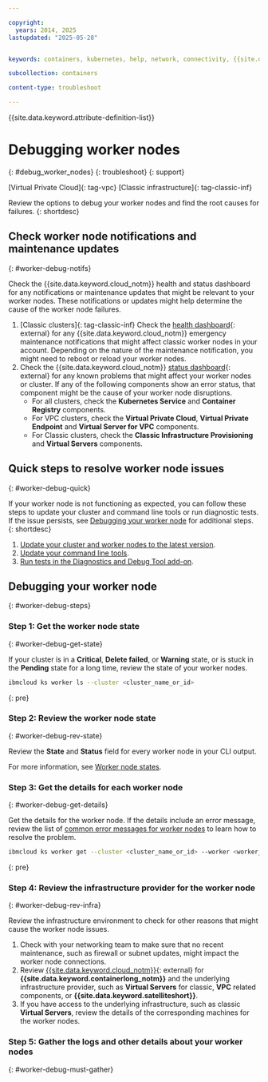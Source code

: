 ```yaml
---

copyright: 
  years: 2014, 2025
lastupdated: "2025-05-28"


keywords: containers, kubernetes, help, network, connectivity, {{site.data.keyword.containerlong_notm}}

subcollection: containers

content-type: troubleshoot

---
```


{{site.data.keyword.attribute-definition-list}}


# Debugging worker nodes
{: #debug_worker_nodes}
{: troubleshoot}
{: support}

[Virtual Private Cloud]{: tag-vpc} [Classic infrastructure]{: tag-classic-inf}

Review the options to debug your worker nodes and find the root causes for failures.
{: shortdesc}


## Check worker node notifications and maintenance updates
{: #worker-debug-notifs}

Check the {{site.data.keyword.cloud_notm}} health and status dashboard for any notifications or maintenance updates that might be relevant to your worker nodes. These notifications or updates might help determine the cause of the worker node failures.

1. [Classic clusters]{: tag-classic-inf} Check the [health dashboard](https://cloud.ibm.com/gen1/infrastructure/health-dashboard){: external} for any {{site.data.keyword.cloud_notm}} emergency maintenance notifications that might affect classic worker nodes in your account. Depending on the nature of the maintenance notification, you might need to reboot or reload your worker nodes. 
1. Check the {{site.data.keyword.cloud_notm}} [status dashboard](https://cloud.ibm.com/status){: external} for any known problems that might affect your worker nodes or cluster. If any of the following components show an error status, that component might be the cause of your worker node disruptions. 
    - For all clusters, check the **Kubernetes Service** and **Container Registry** components.
    - For VPC clusters, check the **Virtual Private Cloud**, **Virtual Private Endpoint** and **Virtual Server for VPC** components.
    - For Classic clusters, check the **Classic Infrastructure Provisioning** and **Virtual Servers** components.


## Quick steps to resolve worker node issues
{: #worker-debug-quick}

If your worker node is not functioning as expected, you can follow these steps to update your cluster and command line tools or run diagnostic tests. If the issue persists, see [Debugging your worker node](#worker-debug-steps) for additional steps. 
{: shortdesc}

1. [Update your cluster and worker nodes to the latest version](/docs/containers?topic=containers-update#update).
2. [Update your command line tools](/docs/containers?topic=containers-cli-update).
3. [Run tests in the Diagnostics and Debug Tool add-on](/docs/containers?topic=containers-debug-tool). 


## Debugging your worker node
{: #worker-debug-steps}

### Step 1: Get the worker node state
{: #worker-debug-get-state}

If your cluster is in a **Critical**, **Delete failed**, or **Warning** state, or is stuck in the **Pending** state for a long time, review the state of your worker nodes.

```sh
ibmcloud ks worker ls --cluster <cluster_name_or_id>
```
{: pre}

### Step 2: Review the worker node state
{: #worker-debug-rev-state}

Review the **State** and **Status** field for every worker node in your CLI output.

For more information, see [Worker node states](/docs/containers?topic=containers-worker-node-state-reference).

### Step 3: Get the details for each worker node
{: #worker-debug-get-details}

Get the details for the worker node. If the details include an error message, review the list of [common error messages for worker nodes](/docs/containers?topic=containers-common_worker_nodes_issues) to learn how to resolve the problem.

```sh
ibmcloud ks worker get --cluster <cluster_name_or_id> --worker <worker_node_id>
```
{: pre}

### Step 4: Review the infrastructure provider for the worker node
{: #worker-debug-rev-infra}

Review the infrastructure environment to check for other reasons that might cause the worker node issues.
1. Check with your networking team to make sure that no recent maintenance, such as firewall or subnet updates, might impact the worker node connections.
2. Review [{{site.data.keyword.cloud_notm}}](https://cloud.ibm.com/status/){: external} for **{{site.data.keyword.containerlong_notm}}** and the underlying infrastructure provider, such as **Virtual Servers** for classic, **VPC** related components, or **{{site.data.keyword.satelliteshort}}**.
3. If you have access to the underlying infrastructure, such as classic **Virtual Servers**, review the details of the corresponding machines for the worker nodes.


### Step 5: Gather the logs and other details about your worker nodes
{: #worker-debug-must-gather}
